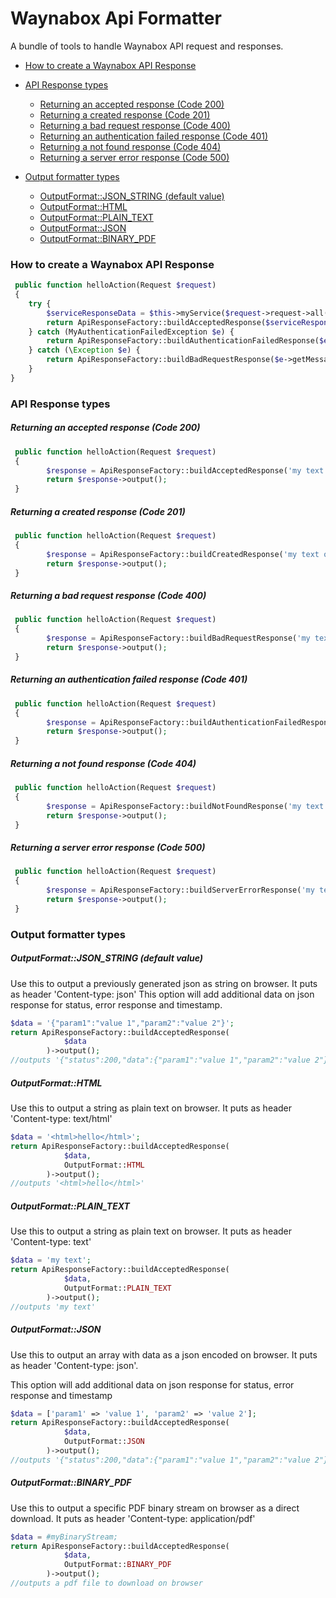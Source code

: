 # Waynabox Api Formatter

A bundle of tools to handle Waynabox API request and responses.
 
* [How to create a Waynabox API Response](#1)
* [API Response types](#2)
    * [Returning an accepted response (Code 200)](#2.1)
    * [Returning a created response (Code 201)](#2.2)
    * [Returning a bad request response (Code 400)](#2.3)
    * [Returning an authentication failed response (Code 401)](#2.4)
    * [Returning a not found response (Code 404)](#2.5)
    * [Returning a server error response (Code 500)](#2.6)
    
* [Output formatter types](#3)
    * [OutputFormat::JSON_STRING (default value)](#3.1)
    * [OutputFormat::HTML](#3.2)
    * [OutputFormat::PLAIN_TEXT](#3.3)
    * [OutputFormat::JSON](#3.4)
    * [OutputFormat::BINARY_PDF](#3.5)
 
### <a name="1"></a>How to create a Waynabox API Response
```php
 public function helloAction(Request $request)
 {
    try {
        $serviceResponseData = $this->myService($request->request->all());
        return ApiResponseFactory::buildAcceptedResponse($serviceResponse->response())->output();
    } catch (MyAuthenticationFailedException $e) {
        return ApiResponseFactory::buildAuthenticationFailedResponse($e->getMessage())->output();
    } catch (\Exception $e) {
        return ApiResponseFactory::buildBadRequestResponse($e->getMessage())->output();
    }
}
```

### <a name="2"></a>API Response types

##### <a name="2.1"></a>Returning an accepted response (Code 200)
```php
 public function helloAction(Request $request)
 {
        $response = ApiResponseFactory::buildAcceptedResponse('my text on response');
        return $response->output();
 }
```

##### <a name="2.2"></a>Returning a created response (Code 201)
```php
 public function helloAction(Request $request)
 {
        $response = ApiResponseFactory::buildCreatedResponse('my text on response');
        return $response->output();
 }
```

##### <a name="2.3"></a>Returning a bad request response (Code 400)
```php
 public function helloAction(Request $request)
 {
        $response = ApiResponseFactory::buildBadRequestResponse('my text on response');
        return $response->output();
 }
```

##### <a name="2.4"></a>Returning an authentication failed response (Code 401)
```php
 public function helloAction(Request $request)
 {
        $response = ApiResponseFactory::buildAuthenticationFailedResponse('my text on response');
        return $response->output();
 }
```

##### <a name="2.5"></a>Returning a not found response (Code 404)
```php
 public function helloAction(Request $request)
 {
        $response = ApiResponseFactory::buildNotFoundResponse('my text on response');
        return $response->output();
 }
```

##### <a name="2.6"></a>Returning a server error response (Code 500)
```php
 public function helloAction(Request $request)
 {
        $response = ApiResponseFactory::buildServerErrorResponse('my text on response');
        return $response->output();
 }
```

### <a name="3"></a>Output formatter types

##### <a name="3.1"></a>OutputFormat::JSON_STRING (default value)
Use this to output a previously generated json as string on browser. It puts as header 'Content-type: json'
This option will add additional data on json response for status, error response and timestamp.
```php
$data = '{"param1":"value 1","param2":"value 2"}';
return ApiResponseFactory::buildAcceptedResponse(
            $data
        )->output();
//outputs '{"status":200,"data":{"param1":"value 1","param2":"value 2"},"error":{},"date":"2017-01-01 01:01:01"}'
```

##### <a name="3.2"></a>OutputFormat::HTML
Use this to output a string as plain text on browser. It puts as header 'Content-type: text/html' 
```php
$data = '<html>hello</html>';
return ApiResponseFactory::buildAcceptedResponse(
            $data,
            OutputFormat::HTML
        )->output();
//outputs '<html>hello</html>'
```

##### <a name="3.3"></a>OutputFormat::PLAIN_TEXT
Use this to output a string as plain text on browser. It puts as header 'Content-type: text' 
```php
$data = 'my text';
return ApiResponseFactory::buildAcceptedResponse(
            $data,
            OutputFormat::PLAIN_TEXT
        )->output();
//outputs 'my text'
```
 
##### <a name="3.4"></a>OutputFormat::JSON
Use this to output an array with data as a json encoded on browser. It puts as header 'Content-type: json'.

This option will add additional data on json response for status, error response and timestamp
```php
$data = ['param1' => 'value 1', 'param2' => 'value 2'];
return ApiResponseFactory::buildAcceptedResponse(
            $data,
            OutputFormat::JSON
        )->output();
//outputs '{"status":200,"data":{"param1":"value 1","param2":"value 2"},"error":{},"date":"2017-01-01 01:01:01"}'
```

##### <a name="3.5"></a>OutputFormat::BINARY_PDF
Use this to output a specific PDF binary stream on browser as a direct download. It puts as header 'Content-type: application/pdf'
```php
$data = #myBinaryStream;
return ApiResponseFactory::buildAcceptedResponse(
            $data,
            OutputFormat::BINARY_PDF
        )->output();
//outputs a pdf file to download on browser
```